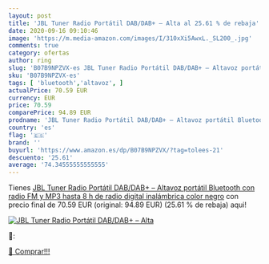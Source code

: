 ```yaml
---
layout: post
title: 'JBL Tuner Radio Portátil DAB/DAB+ – Alta al 25.61 % de rebaja'
date: 2020-09-16 09:10:46
image: 'https://m.media-amazon.com/images/I/310xXi5AwxL._SL200_.jpg'
comments: true
category: ofertas
author: ring
slug: 'B07B9NPZVX-es JBL Tuner Radio Portátil DAB/DAB+ – Altavoz portátil...'
sku: 'B07B9NPZVX-es'
tags: [ 'bluetooth','altavoz', ]
actualPrice: 70.59 EUR
currency: EUR
price: 70.59
comparePrice: 94.89 EUR
prodname: 'JBL Tuner Radio Portátil DAB/DAB+ – Altavoz portátil Bluetooth con radio FM y MP3  hasta 8 h de radio digital  inalámbrica  color negro'
country: 'es'
flag: '🇪🇸'
brand: ''
buyurl: 'https://www.amazon.es/dp/B07B9NPZVX/?tag=tolees-21'
descuento: '25.61'
average: '74.34555555555555'
---
```


Tienes [JBL Tuner Radio Portátil DAB/DAB+ – Altavoz portátil Bluetooth con radio FM y MP3  hasta 8 h de radio digital  inalámbrica  color negro](https://www.amazon.es/dp/B07B9NPZVX/?tag=tolees-21) con precio final de  70.59 EUR (original: 94.89 EUR) (25.61 %  de rebaja) aqui!

[![JBL Tuner Radio Portátil DAB/DAB+ – Alta](https://m.media-amazon.com/images/I/310xXi5AwxL._SL200_.jpg)](https://www.amazon.es/dp/B07B9NPZVX/?tag=tolees-21)

🔎:


[🛒 Comprar!!!](https://www.amazon.es/dp/B07B9NPZVX/?tag=tolees-21)

